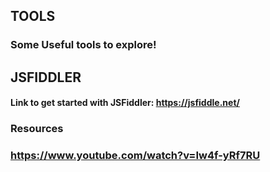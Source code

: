 ## TOOLS

### Some Useful tools to explore!

## JSFIDDLER

#### Link to get started with JSFiddler: https://jsfiddle.net/

### Resources

### https://www.youtube.com/watch?v=Iw4f-yRf7RU
